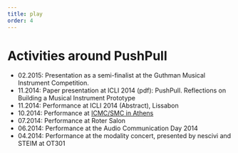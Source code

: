 ```yaml
---
title: play
order: 4
---
```



# Activities around PushPull


- 02.2015: Presentation as a semi-finalist at the Guthman Musical Instrument Competition.
- 11.2014: Paper presentation at ICLI 2014 (pdf): PushPull. Reflections on Building a Musical Instrument Prototype
- 11.2014: Performance at ICLI 2014 (Abstract), Lissabon
- 10.2014: Performance at [ICMC/SMC in Athens](http://www.icmc14-smc14.net/)
- 07.2014: Performance at Roter Salon
- 06.2014: Performance at the Audio Communication Day 2014
- 04.2014: Performance at the modality concert, presented by nescivi and STEIM at OT301

